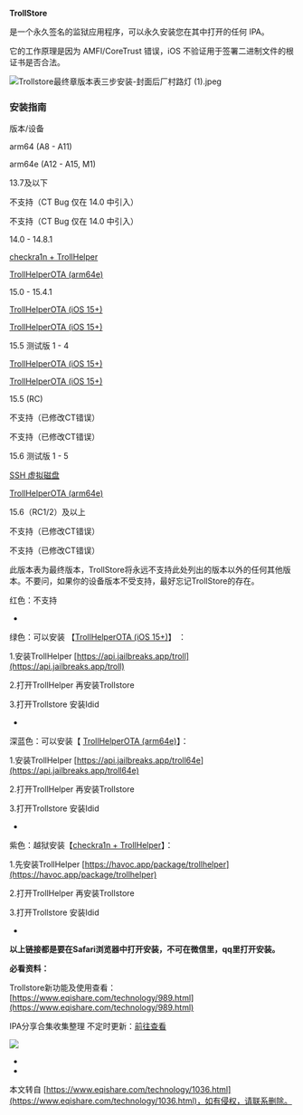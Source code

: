 **TrollStore**

是一个永久签名的监狱应用程序，可以永久安装您在其中打开的任何 IPA。

它的工作原理是因为 AMFI/CoreTrust 错误，iOS 不验证用于签署二进制文件的根证书是否合法。

![Trollstore最终章版本表三步安装-封面后厂村路灯 (1).jpeg](https://www.eqishare.com/zb_users/upload/2022/12/202212241671854289879516.jpeg)

### 安装指南

版本/设备

arm64 (A8 - A11)

arm64e (A12 - A15, M1)

13.7及以下

不支持（CT Bug 仅在 14.0 中引入）

不支持（CT Bug 仅在 14.0 中引入）

14.0 - 14.8.1

[checkra1n + TrollHelper](https://github.com/opa334/TrollStore/blob/main/install_trollhelper.md)

[TrollHelperOTA (arm64e)](https://github.com/opa334/TrollStore/blob/main/install_trollhelperota_arm64e.md)

15.0 - 15.4.1

[TrollHelperOTA (iOS 15+)](https://github.com/opa334/TrollStore/blob/main/install_trollhelperota_ios15.md)

[TrollHelperOTA (iOS 15+)](https://github.com/opa334/TrollStore/blob/main/install_trollhelperota_ios15.md)

15.5 测试版 1 - 4

[TrollHelperOTA (iOS 15+)](https://github.com/opa334/TrollStore/blob/main/install_trollhelperota_ios15.md)

[TrollHelperOTA (iOS 15+)](https://github.com/opa334/TrollStore/blob/main/install_trollhelperota_ios15.md)

15.5 (RC)

不支持（已修改CT错误）

不支持（已修改CT错误）

15.6 测试版 1 - 5

[SSH 虚拟磁盘](https://github.com/opa334/TrollStore/blob/main/install_sshrd.md)

[TrollHelperOTA (arm64e)](https://github.com/opa334/TrollStore/blob/main/install_trollhelperota_arm64e.md)

15.6（RC1/2）及以上

不支持（已修改CT错误）

不支持（已修改CT错误）

此版本表为最终版本，TrollStore将永远不支持此处列出的版本以外的任何其他版本。不要问，如果你的设备版本不受支持，最好忘记TrollStore的存在。

红色：不支持

-

绿色：可以安装 【[TrollHelperOTA (iOS 15+)](https://github.com/opa334/TrollStore/blob/main/install_trollhelperota_ios15.md)】 ：

1.安装TrollHelper [https://api.jailbreaks.app/troll](https://api.jailbreaks.app/troll)

2.打开TrollHelper 再安装Trollstore

3.打开Trollstore 安装Idid

-

深蓝色：可以安装【 [TrollHelperOTA (arm64e)](https://github.com/opa334/TrollStore/blob/main/install_trollhelperota_arm64e.md)】：

1.安装TrollHelper [https://api.jailbreaks.app/troll64e](https://api.jailbreaks.app/troll64e)

2.打开TrollHelper 再安装Trollstore

3.打开Trollstore 安装Idid

-

紫色：越狱安装【[checkra1n + TrollHelper](https://github.com/opa334/TrollStore/blob/main/install_trollhelper.md)】：

1.先安装TrollHelper [https://havoc.app/package/trollhelper](https://havoc.app/package/trollhelper)

2.打开TrollHelper 再安装Trollstore

3.打开Trollstore 安装Idid

-

**以上链接都是要在Safari浏览器中打开安装，不可在微信里，qq里打开安装。**

**必看资料：**

Trollstore新功能及使用查看：[https://www.eqishare.com/technology/989.html](https://www.eqishare.com/technology/989.html)

IPA分享合集收集整理 不定时更新：[前往查看](https://www.eqishare.com/softwaretool/999.html)

![](https://www.eqishare.com/zb_users/upload/2022/07/ipadownload.png)

-

-

本文转自 [https://www.eqishare.com/technology/1036.html](https://www.eqishare.com/technology/1036.html)，如有侵权，请联系删除。